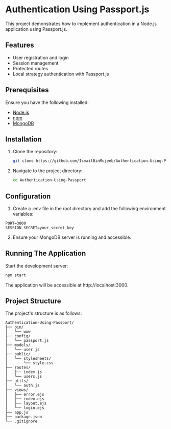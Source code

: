 # Authentication Using Passport.js

This project demonstrates how to implement authentication in a Node.js application using Passport.js.

## Features

- User registration and login
- Session management
- Protected routes
- Local strategy authentication with Passport.js

## Prerequisites

Ensure you have the following installed:

- [Node.js](https://nodejs.org/)
- [npm](https://www.npmjs.com/)
- [MongoDB](https://mongodb.com)

## Installation

1. Clone the repository:

   ```bash
   git clone https://github.com/IsmailBinMujeeb/Authentication-Using-Passport.git

2. Navigate to the project directory:

   ```bash
   cd Authentication-Using-Passport


## Configuration 

1. Create a .env file in the root directory and add the following environment variables:

```env
PORT=3000
SESSION_SECRET=your_secret_key
```

2. Ensure your MongoDB server is running and accessible.

## Running The Application 

Start the development server:

```bash
npm start
```

The application will be accessible at http://localhost:3000.

## Project Structure

The project's structure is as follows:

```
Authentication-Using-Passport/
├── bin/
│   └── www
├── config/
│   └── passport.js
├── models/
│   └── user.js
├── public/
│   └── stylesheets/
│       └── style.css
├── routes/
│   ├── index.js
│   └── users.js
├── utils/
│   └── auth.js
├── views/
│   ├── error.ejs
│   ├── index.ejs
│   ├── layout.ejs
│   └── login.ejs
├── app.js
├── package.json
└── .gitignore
```

